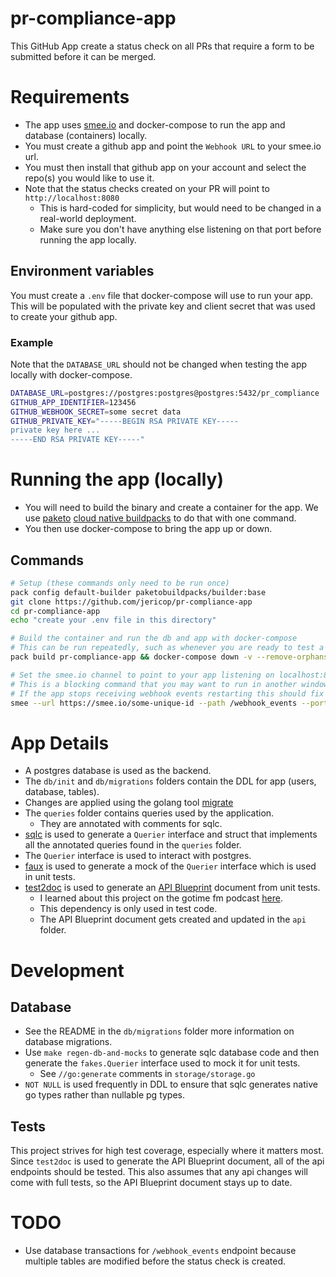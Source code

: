 # pr-compliance-app

This GitHub App create a status check on all PRs that require a form to be submitted before it can be merged.

# Requirements

* The app uses [smee.io](https://smee.io/) and docker-compose to run the app  and database (containers) locally. 
* You must create a github app and point the `Webhook URL` to your smee.io url.
* You must then install that github app on your account and select the repo(s) you would like to use it.
* Note that the status checks created on your PR will point to `http://localhost:8080`
	* This is hard-coded for simplicity, but would need to be changed in a real-world deployment.
	* Make sure you don't have anything else listening on that port before running the app locally.

## Environment variables

You must create a `.env` file that docker-compose will use to run your app. This will be populated with the private key and client secret that was used to create your github app.

### Example

Note that the `DATABASE_URL` should not be changed when testing the app locally with docker-compose.

```bash
DATABASE_URL=postgres://postgres:postgres@postgres:5432/pr_compliance
GITHUB_APP_IDENTIFIER=123456
GITHUB_WEBHOOK_SECRET=some secret data
GITHUB_PRIVATE_KEY="-----BEGIN RSA PRIVATE KEY-----
private key here ...
-----END RSA PRIVATE KEY-----"
```


# Running the app (locally)

* You will need to build the binary and create a container for the app. We use [paketo](https://paketo.io/) [cloud native buildpacks](https://buildpacks.io/) to do that with one command.
* You then use docker-compose to bring the app up or down.

## Commands


```bash
# Setup (these commands only need to be run once)
pack config default-builder paketobuildpacks/builder:base
git clone https://github.com/jericop/pr-compliance-app
cd pr-compliance-app
echo "create your .env file in this directory"

# Build the container and run the db and app with docker-compose
# This can be run repeatedly, such as whenever you are ready to test a code change.
pack build pr-compliance-app && docker-compose down -v --remove-orphans && docker-compose up -d

# Set the smee.io channel to point to your app listening on localhost:8080
# This is a blocking command that you may want to run in another window/tab.
# If the app stops receiving webhook events restarting this should fix it.
smee --url https://smee.io/some-unique-id --path /webhook_events --port 8080
```

# App Details

* A postgres database is used as the backend.
* The `db/init` and `db/migrations` folders contain the DDL for app (users, database, tables).
* Changes are applied using the golang tool [migrate](https://github.com/golang-migrate/migrate)
* The `queries` folder contains queries used by the application.
	* They are annotated with comments for sqlc.
* [sqlc](https://docs.sqlc.dev/en/latest/) is used to generate a `Querier` interface and struct that implements all the annotated queries found in the `queries` folder.
* The `Querier` interface is used to interact with postgres.
* [faux](https://pkg.go.dev/github.com/ryanmoran/faux) is used to generate a mock of the `Querier` interface which is used in unit tests.
* [test2doc](https://pkg.go.dev/github.com/s-mang/test2doc) is used to generate an [API Blueprint](https://github.com/apiaryio/api-blueprint/blob/master/API%20Blueprint%20Specification.md) document from unit tests.
	* I learned about this project on the gotime fm podcast [here](https://changelog.com/gotime/5).
	* This dependency is only used in test code.
	* The API Blueprint document gets created and updated in the `api` folder.

# Development

## Database

* See the README in the `db/migrations` folder more information on database migrations.
* Use `make regen-db-and-mocks` to generate sqlc database code and then generate the `fakes.Querier` interface used to mock it for unit tests.
	* See `//go:generate` comments in `storage/storage.go`
* `NOT NULL` is used frequently in DDL to ensure that sqlc generates native go types rather than nullable pg types.

## Tests

This project strives for high test coverage, especially where it matters most. Since `test2doc` is used to generate the API Blueprint document, all of the api endpoints should be tested. This also assumes that any api changes will come with full tests, so the API Blueprint document stays up to date.

# TODO

* Use database transactions for `/webhook_events` endpoint because multiple tables are modified before the status check is created.